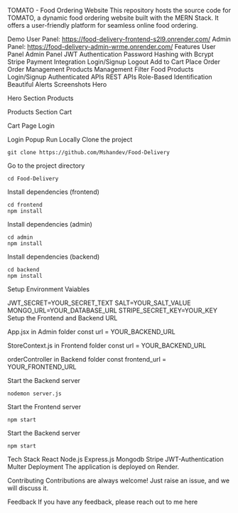 TOMATO - Food Ordering Website
This repository hosts the source code for TOMATO, a dynamic food ordering website built with the MERN Stack. It offers a user-friendly platform for seamless online food ordering.

Demo
User Panel: https://food-delivery-frontend-s2l9.onrender.com/
Admin Panel: https://food-delivery-admin-wrme.onrender.com/
Features
User Panel
Admin Panel
JWT Authentication
Password Hashing with Bcrypt
Stripe Payment Integration
Login/Signup
Logout
Add to Cart
Place Order
Order Management
Products Management
Filter Food Products
Login/Signup
Authenticated APIs
REST APIs
Role-Based Identification
Beautiful Alerts
Screenshots
Hero

Hero Section
Products

Products Section
Cart

Cart Page
Login

Login Popup
Run Locally
Clone the project

    git clone https://github.com/Mshandev/Food-Delivery
Go to the project directory

    cd Food-Delivery
Install dependencies (frontend)

    cd frontend
    npm install
Install dependencies (admin)

    cd admin
    npm install
Install dependencies (backend)

    cd backend
    npm install
Setup Environment Vaiables

  JWT_SECRET=YOUR_SECRET_TEXT
  SALT=YOUR_SALT_VALUE
  MONGO_URL=YOUR_DATABASE_URL
  STRIPE_SECRET_KEY=YOUR_KEY
Setup the Frontend and Backend URL

App.jsx in Admin folder const url = YOUR_BACKEND_URL

StoreContext.js in Frontend folder const url = YOUR_BACKEND_URL

orderController in Backend folder const frontend_url = YOUR_FRONTEND_URL

Start the Backend server

    nodemon server.js
Start the Frontend server

    npm start
Start the Backend server

    npm start
Tech Stack
React
Node.js
Express.js
Mongodb
Stripe
JWT-Authentication
Multer
Deployment
The application is deployed on Render.

Contributing
Contributions are always welcome! Just raise an issue, and we will discuss it.

Feedback
If you have any feedback, please reach out to me here
